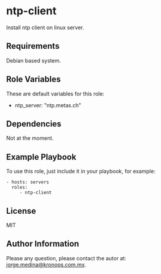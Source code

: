 ntp-client
==========

Install ntp client on linux server.

Requirements
------------

Debian based system.

Role Variables
--------------

These are default variables for this role:

* ntp_server: "ntp.metas.ch"

Dependencies
------------

Not at the moment.

Example Playbook
----------------

To use this role, just include it in your playbook, for example:

    - hosts: servers
      roles:
         - ntp-client

License
-------

MIT

Author Information
------------------

Please any question, please contact the autor at: jorge.medina@kronops.com.mx.
